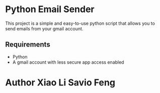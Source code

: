 # Python Email Sender
This project is a simple and easy-to-use python script that allows you to send emails from your gmail account.


## Requirements

- Python 
- A gmail account with less secure app access enabled

# Author Xiao Li Savio Feng


